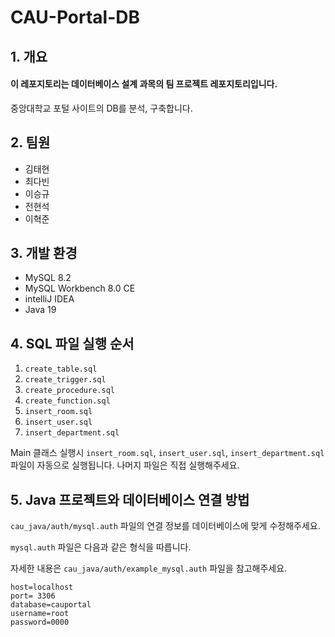 # CAU-Portal-DB

## 1. 개요

#### 이 레포지토리는 데이터베이스 설계 과목의 팀 프로젝트 레포지토리입니다.

중앙대학교 포털 사이트의 DB를 분석, 구축합니다.

## 2. 팀원

- 김태현
- 최다빈
- 이승규
- 전현석
- 이혁준

## 3. 개발 환경

- MySQL 8.2
- MySQL Workbench 8.0 CE
- intelliJ IDEA
- Java 19

## 4. SQL 파일 실행 순서

1. `create_table.sql`
2. `create_trigger.sql`
3. `create_procedure.sql`
4. `create_function.sql`
5. `insert_room.sql`
6. `insert_user.sql`
7. `insert_department.sql`

Main 클래스 실행시 `insert_room.sql`, `insert_user.sql`, `insert_department.sql`
파일이 자동으로 실행됩니다. 나머지 파일은 직접 실행해주세요.

## 5. Java 프로젝트와 데이터베이스 연결 방법 
`cau_java/auth/mysql.auth` 파일의 연결 정보를 데이터베이스에 맞게 수정해주세요.

`mysql.auth` 파일은 다음과 같은 형식을 따릅니다. 

자세한 내용은 `cau_java/auth/example_mysql.auth` 파일을 참고해주세요.

``` {text}
host=localhost
port= 3306
database=cauportal
username=root
password=0000
```